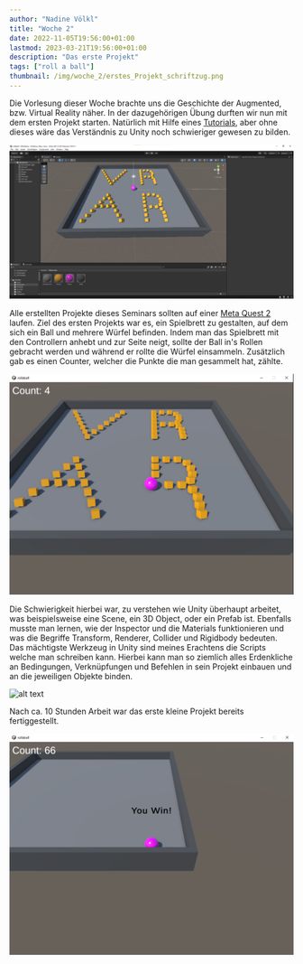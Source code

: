 ```yaml
---
author: "Nadine Völkl"
title: "Woche 2"
date: 2022-11-05T19:56:00+01:00
lastmod: 2023-03-21T19:56:00+01:00
description: "Das erste Projekt"
tags: ["roll a ball"]
thumbnail: /img/woche_2/erstes_Projekt_schriftzug.png
---
```


Die Vorlesung dieser Woche brachte uns die Geschichte der Augmented, bzw. Virtual Reality näher. 
In der dazugehörigen Übung durften wir nun mit dem ersten Projekt starten.
Natürlich mit Hilfe eines [Tutorials](https://learn.unity.com/project/roll-a-ball?uv=2019.4), aber ohne dieses wäre das Verständnis zu Unity noch schwieriger gewesen zu bilden.

![alt text](/img/woche_2/erstes_Projekt.png "Ansicht des Projekts in Unity")

Alle erstellten Projekte dieses Seminars sollten auf einer [Meta Quest 2](https://www.meta.com/de/quest/products/quest-2/) laufen.
Ziel des ersten Projekts war es, ein Spielbrett zu gestalten, auf dem sich ein Ball und mehrere Würfel befinden. Indem man das Spielbrett mit den Controllern anhebt und zur Seite neigt, sollte der Ball in's Rollen gebracht werden und während er rollte die Würfel einsammeln. Zusätzlich gab es einen Counter, welcher die Punkte die man gesammelt hat, zählte. 

![alt text](/img/woche_2/roll_a_ball.png "Fertig gebautes Spiel 'Roll a Ball'")

Die Schwierigkeit hierbei war, zu verstehen wie Unity überhaupt arbeitet, was beispielsweise eine Scene, ein 3D Object, oder ein Prefab ist. Ebenfalls musste man lernen, wie der Inspector und die Materials funktionieren und was die Begriffe Transform, Renderer, Collider und Rigidbody bedeuten. 
Das mächtigste Werkzeug in Unity sind meines Erachtens die Scripts welche man schreiben kann. Hierbei kann man so ziemlich alles Erdenkliche an Bedingungen, Verknüpfungen und Befehlen in sein Projekt einbauen und an die jeweiligen Objekte binden.

![alt text](/img/woche_2/Script_Roll_a_ball.png "Scriptausschnitt zu 'Roll a Ball'")

Nach ca. 10 Stunden Arbeit war das erste kleine Projekt bereits fertiggestellt.

![alt text](/img/woche_2/roll_a_ball_win.png "Gewonnenes Spiel 'Roll a Ball'")